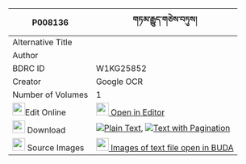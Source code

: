 |P008136|གཏམ་རྒྱུད་གཅེས་བཏུས། 
| --- | --- 
|Alternative Title |
|Author | 
|BDRC ID | W1KG25852
|Creator | Google OCR
|Number of Volumes| 1
|<img width="25" src="https://img.icons8.com/color/25/000000/edit-property.png">Edit Online| [<img width="25" src="https://avatars.githubusercontent.com/u/45091458?s=200&v=4"> Open in Editor](http://editor.openpecha.org/P008136)
|<img width="25" src="https://img.icons8.com/fluent/48/000000/download-2.png"/>  Download | [![](https://img.icons8.com/color/20/000000/txt.png)Plain Text](https://github.com/Openpecha/P008136/releases/download/v1/tamgyu_chetu_plain_P008136.zip), [![](https://img.icons8.com/color/20/000000/txt.png)Text with Pagination](https://github.com/Openpecha/P008136/releases/download/v1/tamgyu_chetu_pages_P008136.zip)
|<img width="25" src="https://img.icons8.com/plasticine/100/000000/pictures-folder.png"/>  Source Images | [<img width="25" src="https://library.bdrc.io/icons/BUDA-small.svg"> Images of text file open in BUDA](https://library.bdrc.io/show/bdr:W1KG25852)